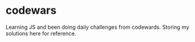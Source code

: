 # codewars
Learning JS and been doing daily challenges from codewards. Storing my solutions here for reference.
